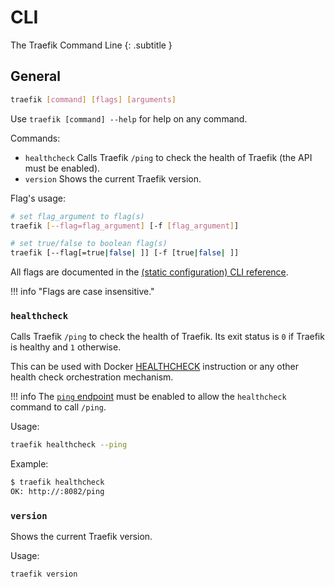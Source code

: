 # CLI

The Traefik Command Line
{: .subtitle }

## General

```bash
traefik [command] [flags] [arguments]
```

Use `traefik [command] --help` for help on any command.

Commands:

- `healthcheck` Calls Traefik `/ping` to check the health of Traefik (the API must be enabled).
- `version` Shows the current Traefik version.

Flag's usage:

```bash
# set flag_argument to flag(s)
traefik [--flag=flag_argument] [-f [flag_argument]]

# set true/false to boolean flag(s)
traefik [--flag[=true|false| ]] [-f [true|false| ]]
```

All flags are documented in the [(static configuration) CLI reference](../reference/static-configuration/cli.md).

!!! info "Flags are case insensitive."

### `healthcheck`

Calls Traefik `/ping` to check the health of Traefik.
Its exit status is `0` if Traefik is healthy and `1` otherwise.

This can be used with Docker [HEALTHCHECK](https://docs.docker.com/engine/reference/builder/#healthcheck) instruction
or any other health check orchestration mechanism.

!!! info
    The [`ping` endpoint](../operations/ping.md) must be enabled to allow the `healthcheck` command to call `/ping`.

Usage:

```bash
traefik healthcheck --ping
```

Example:

```bash
$ traefik healthcheck
OK: http://:8082/ping
```

### `version`

Shows the current Traefik version.

Usage:

```bash
traefik version
```
